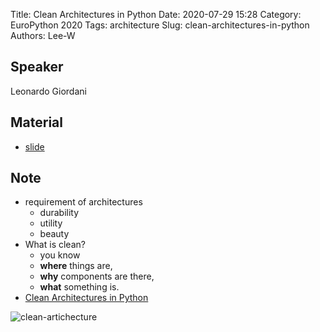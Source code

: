 Title: Clean Architectures in Python
Date: 2020-07-29 15:28
Category: EuroPython 2020
Tags: architecture
Slug: clean-architectures-in-python
Authors: Lee-W

## Speaker
Leonardo Giordani

## Material
* [slide](https://ep2020.europython.eu/media/conference/slides/9kugWub-clean-architectures-in-python.pdf)

## Note
* requirement of architectures
    * durability
    * utility
    * beauty
* What is clean?
    * you know
    * **where** things are,
    * **why** components are there,
    * **what** something is.
* [Clean Architectures in Python](https://leanpub.com/clean-architectures-in-python)

![clean-artichecture]({static}/images/post-images/clean-architectures-in-python/clean-artichecture.jpg)
